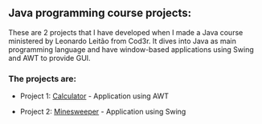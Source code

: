 ## Java programming course projects:

These are 2 projects that I have developed when I made a Java course ministered by Leonardo Leitão from Cod3r. 
It dives into Java as main programming language and have window-based applications using Swing and AWT to provide GUI. 

### The projects are:

- Project 1: <a href="https://github.com/augustoafleal/java-projects/tree/master/calculadora">Calculator</a> - Application using AWT

- Project 2: <a href="https://github.com/augustoafleal/java-projects/tree/master/campo-minado-swing">Minesweeper</a> - Application using Swing
